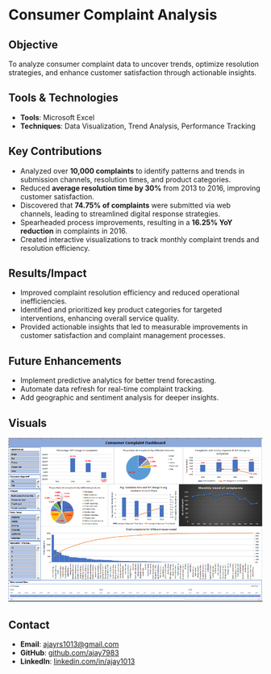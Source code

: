 # Consumer Complaint Analysis

## Objective
To analyze consumer complaint data to uncover trends, optimize resolution strategies, and enhance customer satisfaction through actionable insights.

## Tools & Technologies
- **Tools**: Microsoft Excel
- **Techniques**: Data Visualization, Trend Analysis, Performance Tracking

## Key Contributions
- Analyzed over **10,000 complaints** to identify patterns and trends in submission channels, resolution times, and product categories.
- Reduced **average resolution time by 30%** from 2013 to 2016, improving customer satisfaction.
- Discovered that **74.75% of complaints** were submitted via web channels, leading to streamlined digital response strategies.
- Spearheaded process improvements, resulting in a **16.25% YoY reduction** in complaints in 2016.
- Created interactive visualizations to track monthly complaint trends and resolution efficiency.

## Results/Impact
- Improved complaint resolution efficiency and reduced operational inefficiencies.
- Identified and prioritized key product categories for targeted interventions, enhancing overall service quality.
- Provided actionable insights that led to measurable improvements in customer satisfaction and complaint management processes.

## Future Enhancements
- Implement predictive analytics for better trend forecasting.
- Automate data refresh for real-time complaint tracking.
- Add geographic and sentiment analysis for deeper insights.

## Visuals
![Membership Data Summary](https://github.com/Ajay7983/Data-Analysis-Portfolio/blob/main/Consumer-Complaint-Analysis/Excel%20Dashboard.png)

## Contact
- **Email**: ajayrs1013@gmail.com
- **GitHub**: [github.com/ajay7983](https://github.com/ajay7983)
- **LinkedIn**: [linkedin.com/in/ajay1013](https://linkedin.com/in/ajay1013)

